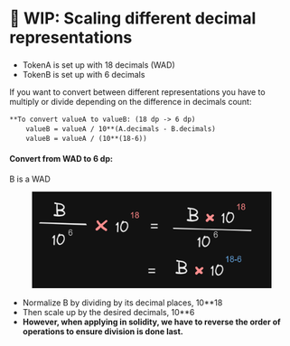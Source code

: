 # 🚧 WIP: Scaling different decimal representations

###

* TokenA is set up with 18 decimals (WAD)
* TokenB is set up with 6 decimals

If you want to convert between different representations you have to multiply or divide depending on the difference in decimals count:

```markdown
**To convert valueA to valueB: (18 dp -> 6 dp)
    valueB = valueA / 10**(A.decimals - B.decimals)
    valueB = valueA / (10**(18-6))
```

#### Convert from WAD to 6 dp:

B is a WAD

<figure><img src="../../.gitbook/assets/image (99).png" alt=""><figcaption></figcaption></figure>

* Normalize B by dividing by its decimal places, 10\*\*18
* Then scale up by the desired decimals, 10\*\*6
* **However, when applying in solidity, we have to reverse the order of operations to ensure division is done last.**&#x20;
